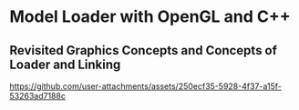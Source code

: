 # Model Loader with OpenGL and C++

## Revisited Graphics Concepts and Concepts of Loader and Linking


https://github.com/user-attachments/assets/250ecf35-5928-4f37-a15f-53263ad7188c

